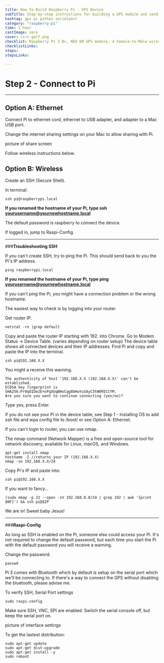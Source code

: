 ```yaml
---
title: How To Build Raspberry Pi - GPS Device
subTitle: Step-by-step instructions for building a GPS module and sending the data to a server
hashtag: gps pi python serialport
category: "raspberry-pi"
time: 1 hour
castImage: zero
cover: circ-garf.png
checklist: Raspberry Pi 3 B+, NEO 6M GPS module, 4 Female-to-Male wires, 4 Female headers, Sautering iron, Solder wire, External moniter with HDMI cord + lightening port adpater (for Mac users) + keyboard and mouse OR Pi wireless dongle OR ethernet cable + USB adapter (for Mac users), Battery (not necessary for testing), Wifi (not necessary for testing), Patience (last but NOT LEAST!)
checklistLinks:
steps:
stepsLinks:

---
```


<h1 id="2" style="font-weight: bold">Step 2 - Connect to Pi</h1>

***

## Option A: Ethernet

Connect Pi to ethernet cord, ethernet to USB adapter, and adapter to a Mac USB port.

Change the internet sharing settings on your Mac to allow sharing with Pi.

picture of share screen

Follow wireless instructions below.

## Option B: Wireless

Create an SSH (Secure Shell).

In terminal:

```
ssh pi@raspberrypi.local
```
**If you renamed the hostname of your Pi, type ssh yourusername@yournewhostname.local**

The default password is raspberry to connect the device.

If logged in, jump to Raspi-Config.

***

###**Troubleshooting SSH**

If you can't create SSH, try to ping the Pi. This should send back to you the Pi's IP address.

```
ping raspberrypi.local
```
**If you renamed the hostname of your Pi, type ping yourusername@yournewhostname.local**

If you can't ping the Pi, you might have a connection problem or the wrong hostname.

The easiest way to check is by logging into your router. 

Get router IP.
```
netstat -rn |grep default
```
Copy and paste the router IP starting with 192. into Chrome. Go to Modem Status -> Device Table. (varies depending on router setup) The device table shows all connected devices and their IP addresses. Find Pi and copy and paste the IP into the terminal.
```
ssh pi@192.168.X.X
```
You might a receive this warning.
```
The authenticity of host '192.168.X.X (192.168.X.X)' can't be established.
ECDSA key fingerprint is SHA256:Pr0qOIDe2E+oPqXUqBHoCqg8bHwYuSAyC3tW6MICCYM.
Are you sure you want to continue connecting (yes/no)?
```
Type yes, press Enter.

If you do not see your Pi in the device table, see Step 1 - Installing OS to add ssh file and wpa config file to /boot/ or see Option A: Ethernet.

If you can't login to router, you can use nmap.

The nmap command (Network Mapper) is a free and open-source tool for network discovery, available for Linux, macOS, and Windows.
```
apt-get install nmap
hostname -I //returns your IP (192.168.X.X)
nmap -sn 192.168.X.X/24
```
Copy Pi's IP and paste into:
```
ssh pi@192.168.X.X
```

If you want to fancy...
```
(sudo nmap -p 22 --open -sV 192.168.0.0/24 | grep 192 | awk '{print $NF}') && ssh pi@$IP
```

We are in! Sweet baby Jesus!

***

###**Raspi-Config**

As long as SSH is enabled on the Pi, someone else could access your Pi. It's not required to change the default password, but each time you start the Pi with the default password you will receive a warning.

Change the password.
```
passwd
```

Pi 3 comes with Bluetooth which by default is setup on the serial port which we'll be connecting to. If there's a way to connect the GPS without disabling the bluetooth, please advise me.

To verify SSH, Serial Port settings
```
sudo raspi-config
```
Make sure SSH, VNC, SPI are enabled. Switch the serial console off, but keep the serial port on.

picture of interface settings

To get the lastest distribution:
```
sudo apt-get update
sudo apt-get dist-upgrade
sudo apt-get install -y
sudo reboot
```
